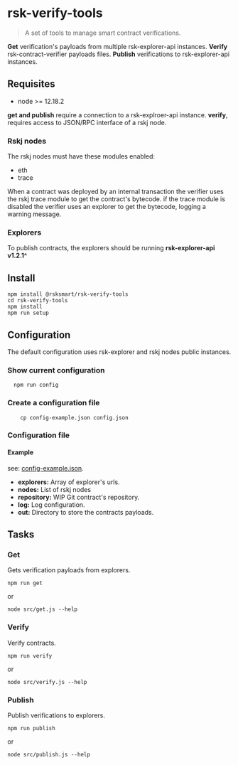 # rsk-verify-tools

> A set of tools to manage smart contract verifications.

**Get** verification's payloads from multiple rsk-explorer-api instances.
**Verify** rsk-contract-verifier payloads files.
**Publish** verifications to rsk-explorer-api instances.

## Requisites

- node >= 12.18.2

**get and publish** require a connection to a rsk-explroer-api instance.
**verify**, requires access to JSON/RPC interface of a rskj node.

### Rskj nodes

The rskj nodes must have these modules enabled:

- eth
- trace

When a contract was deployed by an internal transaction the verifier uses the rskj trace module to get the contract's bytecode. if the trace module is disabled the verifier uses an explorer to get the bytecode, logging a warning message.

### Explorers

To publish contracts, the explorers should be running **rsk-explorer-api v1.2.1^**

## Install

```shell
npm install @rsksmart/rsk-verify-tools
cd rsk-verify-tools
npm install
npm run setup
```

## Configuration

The default configuration uses rsk-explorer and rskj nodes public instances.

### Show current configuration

```shell
  npm run config
```

### Create a configuration file

``` shell
    cp config-example.json config.json
  ```

### Configuration file

#### Example

see: [config-example.json](config-example.json).

- **explorers:** Array of explorer's urls.
- **nodes:** List of rskj nodes
- **repository:** WIP Git contract's repository.
- **log:** Log configuration.
- **out:** Directory to store the contracts payloads.

## Tasks

### Get

Gets verification payloads from explorers.

```shell
npm run get
```

or

```shell
node src/get.js --help
```

### Verify

Verify contracts.

```shell
npm run verify
```

or

```shell
node src/verify.js --help
```

### Publish

Publish verifications to explorers.

```shell
npm run publish
```

or

```shell
node src/publish.js --help
```
